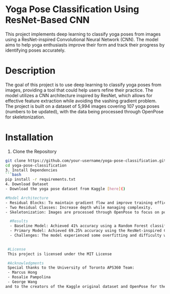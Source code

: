 # Yoga Pose Classification Using ResNet-Based CNN

This project implements deep learning to classify yoga poses from images using a ResNet-inspired Convolutional Neural Network (CNN). The model aims to help yoga enthusiasts improve their form and track their progress by identifying poses accurately. 

# Description
The goal of this project is to use deep learning to classify yoga poses from images,
providing a tool that could help users refine their practice. The model utilizes a CNN architecture inspired by ResNet, which allows for effective feature extraction while avoiding the vashing gradient problem. The project is built on a dataset of 5,994 images covering 107 yoga poses (numbers to be updated), with the data being processed through OpenPose for skeletonization. 

# Installation
1. Clone the Repository
```bash
git clone https://github.com/your-username/yoga-pose-classification.git
cd yoga-pose-classification
3. Install Dependencies
```bash
pip install -r requirements.txt
4. Download Dataset
- Download the yoga pose dataset from Kaggle [here]()

#Model Architecture
- Residual Blocks: To maintain gradient flow and improve training efficiency.
- Two Residual Classes: Increase depth while managing complexity.
- Skeletonization: Images are processed through OpenPose to focus on pose structure rather than appearance.

  #Results
  - Baseline Model: Achieved 41% accuracy using a Random Forest classifier.
  - Primary Model: Achieved 69.25% accuracy using the ResNet-inspired CNN.
  - Challenges: The model experienced some overfitting and difficulty with certain poses  due to their similarities and unclarity.
 

 #License 
 This project is licensed under the MIT License

 #Acknowledgments
 Special thanks to the University of Toronto APS360 Team:
 - Marcus Hong
 - Rosalie Pampolina
 - George Wang
and to the creators of the Kaggle original dataset and OpenPose for their valuable resources.
